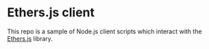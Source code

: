 # Ethers.js client

This repo is a sample of Node.js client scripts which interact with the [Ethers.js](https://github.com/ethers-io/ethers.js) library.
